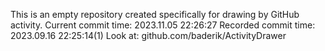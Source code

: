 This is an empty repository created specifically for drawing by GitHub activity.
Current commit time: 2023.11.05 22:26:27
Recorded commit time: 2023.09.16 22:25:14(1)
Look at: github.com/baderik/ActivityDrawer

